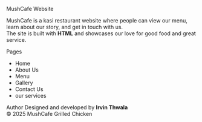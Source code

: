  MushCafe Website

MushCafe is a kasi restaurant website where people can view our menu, learn about our story, and get in touch with us.  
The site is built with **HTML** and showcases our love for good food and great service.

 Pages
- Home
- About Us
- Menu
- Gallery
- Contact Us
- our services

Author
Designed and developed by **Irvin Thwala**  
© 2025 MushCafe Grilled Chicken
